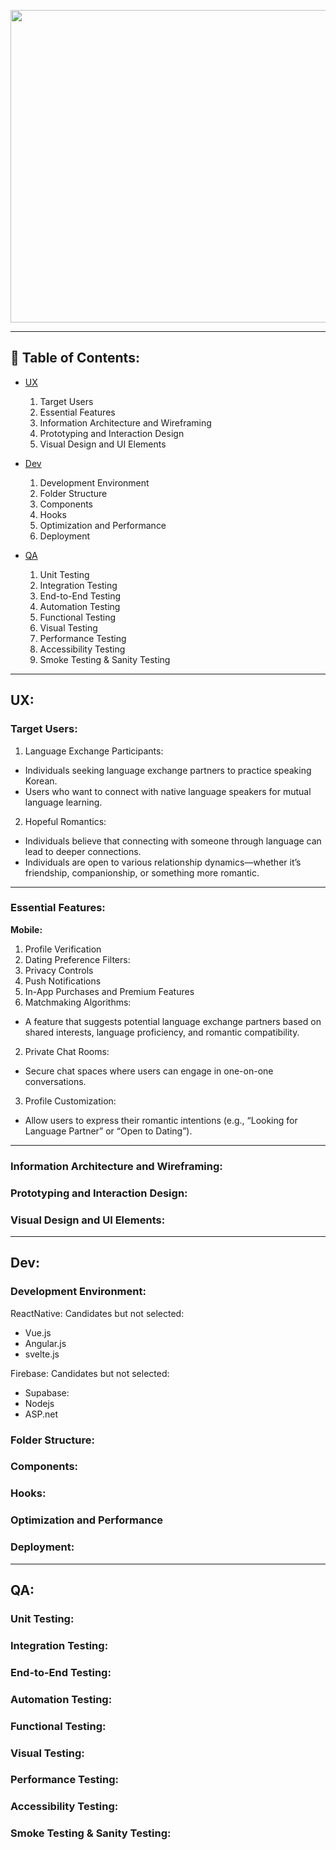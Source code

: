 
<p align="center">
  <img src = "https://github.com/luthentic/Monggle/assets/33567830/cd4998ff-4f8c-402b-acc7-23338fb6706f" width=600 height=500>
</p>

---

## 🚩 Table of Contents:
- [UX](#ux)
  1. Target Users
  2. Essential Features
  3. Information Architecture and Wireframing
  4. Prototyping and Interaction Design
  5. Visual Design and UI Elements
     
- [Dev](#dev)
  1. Development Environment
  2. Folder Structure
  3. Components
  4. Hooks
  5. Optimization and Performance
  6. Deployment

- [QA](#qa)
  1. Unit Testing
  2. Integration Testing
  3. End-to-End Testing
  4. Automation Testing
  5. Functional Testing
  6. Visual Testing
  7. Performance Testing
  8. Accessibility Testing
  9. Smoke Testing & Sanity Testing
      
---

## UX:

### Target Users:
1. Language Exchange Participants:
  - Individuals seeking language exchange partners to practice speaking Korean.
  - Users who want to connect with native language speakers for mutual language learning.
2. Hopeful Romantics:
  - Individuals believe that connecting with someone through language can lead to deeper connections.
  - Individuals are open to various relationship dynamics—whether it’s friendship, companionship, or something more romantic.

--- 

### Essential Features:

**Mobile:**

1. Profile Verification
2. Dating Preference Filters:
3. Privacy Controls
4. Push Notifications
5. In-App Purchases and Premium Features
6. Matchmaking Algorithms:
  - A feature that suggests potential language exchange partners based on shared interests, language proficiency, and romantic compatibility.
2. Private Chat Rooms:
  - Secure chat spaces where users can engage in one-on-one conversations.
3. Profile Customization:
  - Allow users to express their romantic intentions (e.g., “Looking for Language Partner” or “Open to Dating”).

--- 

### Information Architecture and Wireframing:



### Prototyping and Interaction Design:



### Visual Design and UI Elements:




---



## Dev:

### Development Environment:
ReactNative:
Candidates but not selected:
- Vue.js
- Angular.js
- svelte.js

Firebase:
Candidates but not selected:
- Supabase:
- Nodejs
- ASP.net

### Folder Structure:


### Components:


### Hooks:


### Optimization and Performance


### Deployment:


---



## QA:

### Unit Testing:

### Integration Testing:

### End-to-End Testing:

### Automation Testing:

### Functional Testing:

### Visual Testing:

### Performance Testing:
 
### Accessibility Testing:

### Smoke Testing & Sanity Testing:


